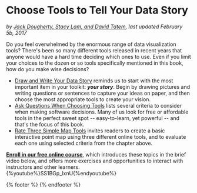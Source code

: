 # Choose Tools to Tell Your Data Story
*by [Jack Dougherty, Stacy Lam, and David Tatem](../introduction/who.md), last updated February 5b, 2017*

Do you feel overwhelmed by the enormous range of data visualization tools? There's been so many different tools released in recent years that anyone would have a hard time deciding which ones to use. Even if you limit your choices to the dozen or so tools specifically mentioned in this book, how do you make wise decisions?

- [Draw and Write Your Data Story](draw) reminds us to start with the most important item in your toolkit: ***your story***. Begin by drawing pictures and writing questions or sentences to capture your ideas on paper, and then choose the most appropriate tools to create your vision.
- [Ask Questions When Choosing Tools](ask/) lists several criteria to consider when making software decisions. Many of us look for free or affordable tools in the perfect sweet spot -- easy-to-learn, yet powerful -- and that's the focus of this book.
- [Rate Three Simple Map Tools](/rate/) invites readers to create a basic interactive point map using three different online tools, and to evaluate each one using selected criteria from the chapter above.

**[Enroll in our free online course](../../enroll/README.md)**, which introduces these topics in the brief video below, and offers more exercises and opportunities to interact with instructors and other learners.
{%youtube%}SS1BGp_lxnU{%endyoutube%}

{% footer %}
{% endfooter %}
